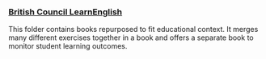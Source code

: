 ### [British Council LearnEnglish](https://learnenglishteens.britishcouncil.org/)
This folder contains books repurposed to fit educational context. It merges many different exercises together in a book and offers a separate book to monitor student learning outcomes.
